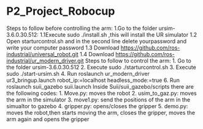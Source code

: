 # P2_Project_Robocup
Steps to follow before controlling the arm:
1.Go to  the folder ursim-3.6.0.30.512:
	1.1Execute  sudo ./install.sh ,this will install the UR simulator
	1.2 Open starturcontrol.sh and in the second line delete yourpassword and write your computer password
	1.3 Download https://github.com/ros-industrial/universal_robot.git
	1.4 Download https://github.com/ros-industrial/ur_modern_driver.git
Steps to follow to control the arm:
	1. Go to  the folder ursim-3.6.0.30.512
	2. Execute  sudo ./starturcontrol.sh
	3. Execute  sudo ./start-ursim.sh
	4. Run roslaunch ur_modern_driver ur3_bringup.launch robot_ip:=localhost headless_mode:=true 
	6. Run roslaunch suii_gazebo suii.launch
Inside Suii/suii_gazebo/scripts there are the following codes:
	1. Move.py: moves the robot
	2. usim_to_gaz.py: moves the arm in the simulator
	3. move1.py: send the positions of the arm in the simualtor to gazebo
	4. gripper.py: opens/closes the gripper	
	5. demo.py: moves the robot,then starts moving the arm, closes the gripper, moves the arm again and opens the gripper
	
	






